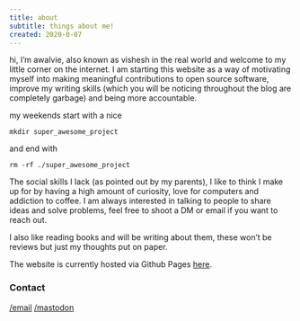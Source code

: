 ```yaml
---
title: about
subtitle: things about me!
created: 2020-0-07
---
```


hi, I’m awalvie, also known as vishesh in the real world and welcome to my little corner on the
internet. I am starting this website as a way of motivating myself into making meaningful
contributions to open source software, improve my writing skills (which you will be noticing
throughout the blog are completely garbage) and being more accountable.

my weekends start with a nice

```
mkdir super_awesome_project
```

and end with

```
rm -rf ./super_awesome_project
```

The social skills I lack (as pointed out by my parents), I like to think I make up for by having a
high amount of curiosity, love for computers and addiction to coffee. I am always interested in
talking to people to share ideas and solve problems, feel free to shoot a DM or email if you want to
reach out.

I also like reading books and will be writing about them, these won’t be reviews but just my thoughts
put on paper.

The website is currently hosted via Github Pages [here](https://github.com/awalvie/lyceum).

### Contact

[/email](mailto:agrawal.vishesh.178@gmail.com)
[/mastodon](https://merveilles.town/@awalvie)
